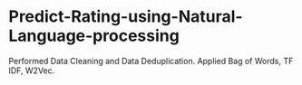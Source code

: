 # Predict-Rating-using-Natural-Language-processing

Performed Data Cleaning and Data Deduplication.
Applied Bag of Words, TF IDF, W2Vec.
